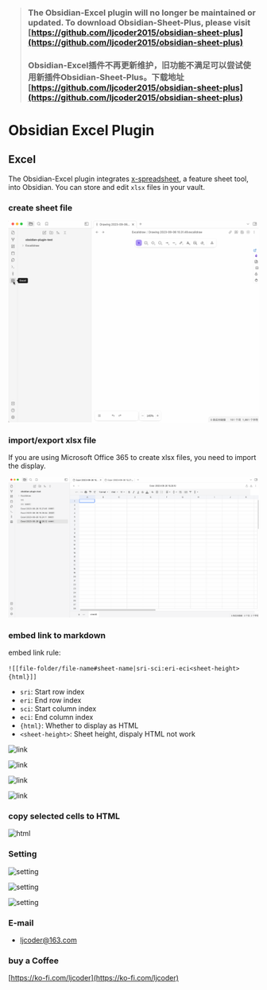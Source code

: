 > ### The Obsidian-Excel plugin will no longer be maintained or updated. To download Obsidian-Sheet-Plus, please visit [https://github.com/ljcoder2015/obsidian-sheet-plus](https://github.com/ljcoder2015/obsidian-sheet-plus)
> ### Obsidian-Excel插件不再更新维护，旧功能不满足可以尝试使用新插件Obsidian-Sheet-Plus。下载地址 [https://github.com/ljcoder2015/obsidian-sheet-plus](https://github.com/ljcoder2015/obsidian-sheet-plus)

# Obsidian Excel Plugin

## Excel
The Obsidian-Excel plugin integrates [x-spreadsheet](https://github.com/myliang/x-spreadsheet), a feature sheet tool, into Obsidian. You can store and edit `xlsx` files in your vault.

### create sheet file
![Alt text](./doc/img/create.gif)

### import/export xlsx file
If you are using Microsoft Office 365 to create xlsx files, you need to import the display.

![import](./doc/img/import.gif)

### embed link to markdown

embed link rule:

```![[file-folder/file-name#sheet-name|sri-sci:eri-eci<sheet-height>{html}]]```

- `sri`: Start row index
- `eri`: End row index
- `sci`: Start column index
- `eci`: End column index
- `{html}`: Whether to display as HTML
- `<sheet-height>`: Sheet height, dispaly HTML not work


![link](./doc/img/link.gif)

![link](./doc/img/part-link.gif)

![link](./doc//img/embed-link-height.gif)

![link](./doc//img/embed_html.gif)

### copy selected cells to HTML

![html](./doc/img/html.gif)

### Setting

![setting](./doc/img/setting-file.gif)

![setting](./doc/img/setting-embed.gif)

![setting](./doc//img/setting-sheet.gif)

### E-mail

- ljcoder@163.com

### buy a Coffee

[https://ko-fi.com/ljcoder](https://ko-fi.com/ljcoder)

